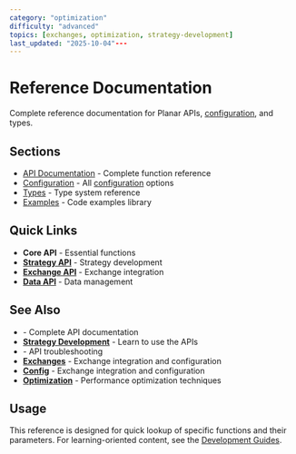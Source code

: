 ```yaml
---
category: "optimization"
difficulty: "advanced"
topics: [exchanges, optimization, strategy-development]
last_updated: "2025-10-04"---
---
```


# Reference Documentation

Complete reference documentation for Planar APIs, [configuration](../config.md), and types.

## Sections

- [API Documentation](api/) - Complete function reference
- [Configuration]([configuration](../config.md).md) - All [configuration](../config.md) options
- [Types](../types.md) - Type system reference
- [Examples](examples/) - Code examples library

## Quick Links

- **Core API** - Essential functions
- **[Strategy API](../API/strategies.md)** - Strategy development
- **[Exchange API](../exchanges.md)** - Exchange integration
- **[Data API](../data.md)** - Data management


## See Also

- **[](../reference/api/)** - Complete API documentation
- **[Strategy Development](../guides/../guides/strategy-development.md)** - Learn to use the APIs
- **[](../troubleshooting/index.md)** - API troubleshooting
- **[Exchanges](../exchanges.md)** - Exchange integration and configuration
- **[Config](../config.md)** - Exchange integration and configuration
- **[Optimization](../optimization.md)** - Performance optimization techniques

## Usage

This reference is designed for quick lookup of specific functions and their parameters. For learning-oriented content, see the [Development Guides](../guides/).